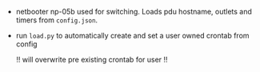 - netbooter np-05b used for switching. Loads pdu hostname, outlets and timers from `config.json`.  
- run `load.py` to automatically create and set a user owned crontab from config

   !! will overwrite pre existing crontab for user !!
